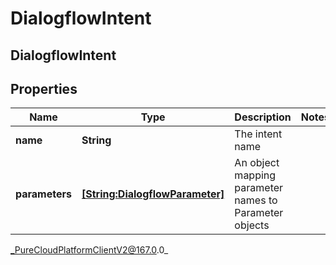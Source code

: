# DialogflowIntent

## DialogflowIntent

## Properties

|Name | Type | Description | Notes|
|------------ | ------------- | ------------- | -------------|
| **name** | **String** | The intent name | |
| **parameters** | [**[String:DialogflowParameter]**](DialogflowParameter) | An object mapping parameter names to Parameter objects | |



_PureCloudPlatformClientV2@167.0.0_
